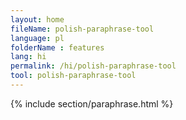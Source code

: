 ```yaml
---
layout: home
fileName: polish-paraphrase-tool
language: pl
folderName : features
lang: hi
permalink: /hi/polish-paraphrase-tool
tool: polish-paraphrase-tool
---
```

{% include section/paraphrase.html %}
